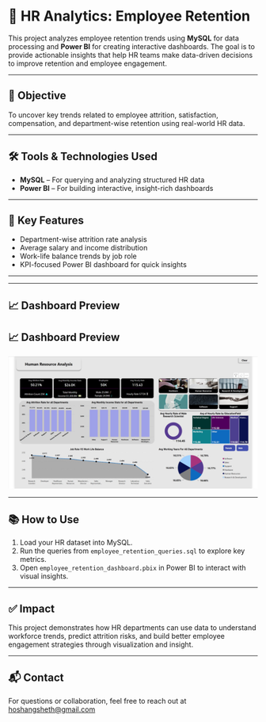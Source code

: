 # 👥 HR Analytics: Employee Retention

This project analyzes employee retention trends using **MySQL** for data processing and **Power BI** for creating interactive dashboards. The goal is to provide actionable insights that help HR teams make data-driven decisions to improve retention and employee engagement.

---

## 📌 Objective

To uncover key trends related to employee attrition, satisfaction, compensation, and department-wise retention using real-world HR data.

---

## 🛠 Tools & Technologies Used

- **MySQL** – For querying and analyzing structured HR data  
- **Power BI** – For building interactive, insight-rich dashboards

---

## 🧪 Key Features

- Department-wise attrition rate analysis  
- Average salary and income distribution  
- Work-life balance trends by job role  
- KPI-focused Power BI dashboard for quick insights

---

---

## 📈 Dashboard Preview

## 📈 Dashboard Preview

![HR Dashboard Preview](dashboard_preview.png)

---

## 📚 How to Use

1. Load your HR dataset into MySQL.
2. Run the queries from `employee_retention_queries.sql` to explore key metrics.
3. Open `employee_retention_dashboard.pbix` in Power BI to interact with visual insights.

---

## ✅ Impact

This project demonstrates how HR departments can use data to understand workforce trends, predict attrition risks, and build better employee engagement strategies through visualization and insight.

---

## 📬 Contact

For questions or collaboration, feel free to reach out at [hoshangsheth@gmail.com](mailto:hoshangsheth@gmail.com)
